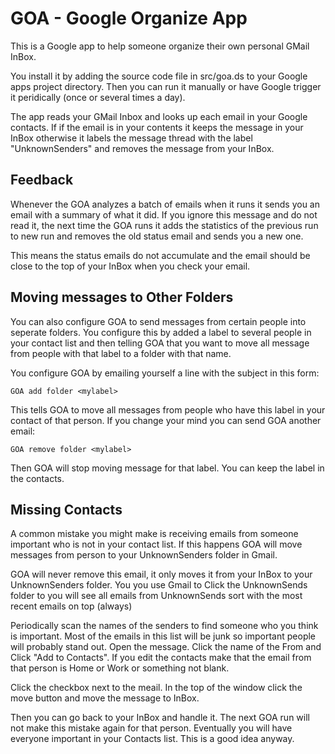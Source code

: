 # GOA - Google Organize App

This is a Google app to help someone organize their own personal GMail InBox.

You install it by adding the source code file in src/goa.ds to your Google apps project directory.
Then you can run it manually or have Google trigger it peridically (once or several times a day).

The app reads your GMail Inbox and looks up each email in your Google contacts. If if the email
is in your contents it keeps the message in your InBox otherwise it labels the message thread
with the label "UnknownSenders" and removes the message from your InBox.

## Feedback

Whenever the GOA analyzes a batch of emails when it runs it sends you an email with a summary
of what it did. If you ignore this message and do not read it, the next time the GOA runs it
adds the statistics of the previous run to new run and removes the old status email and sends
you a new one.

This means the status emails do not accumulate and the email should be close to the top of your
InBox when you check your email.

## Moving messages to Other Folders
You can also configure GOA to send messages from certain people into seperate folders.
You configure this by added a label to several people in your contact list and then telling
GOA that you want to move all message from people with that label to a folder with that name.

You configure GOA by emailing yourself a line with the subject in this form:

    GOA add folder <mylabel>

This tells GOA to move all messages from people who have this label in your contact of that person.
If you change your mind you can send GOA another email:

    GOA remove folder <mylabel>

Then GOA will stop moving message for that label. You can keep the label in the contacts.

## Missing Contacts

A common mistake you might make is receiving emails from someone important who is not
in your contact list. If this happens GOA will move messages from person to your
UnknownSenders folder in Gmail.

GOA will never remove this email, it only moves it from your InBox to your UnknownSenders folder.
You you use Gmail to Click the UnknownSends folder to you will see all emails from UnknownSends
sort with the most recent emails on top (always)

Periodically scan the names of the senders to find someone who you think is important. Most of
the emails in this list will be junk so important people will probably stand out.
Open the message. Click the name of the From and Click "Add to Contacts". If you edit the
contacts make that the email from that person is Home or Work or something not blank.

Click the checkbox next to the meail. In the top of the window click the move button and
move the message to InBox.

Then you can go back to your InBox and handle it. The next GOA run will not make this mistake
again for that person. Eventually you will have everyone important in your Contacts list.
This is a good idea anyway.

    